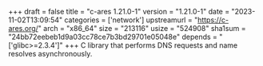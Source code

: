 +++
draft = false
title = "c-ares 1.21.0-1"
version = "1.21.0-1"
date = "2023-11-02T13:09:54"
categories = ['network']
upstreamurl = "https://c-ares.org/"
arch = "x86_64"
size = "213116"
usize = "524908"
sha1sum = "24bb72eebeb1d9a03cc78ce7b3bd29701e05048e"
depends = "['glibc>=2.3.4']"
+++
C library that performs DNS requests and name resolves asynchronously.